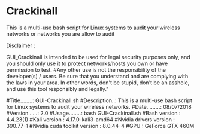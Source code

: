 # Crackinall
This is a multi-use bash script for Linux systems to audit your wireless networks or networks you are allow to audit

Disclaimer : 

GUI_Crackinall is intended to be used for legal security purposes only, and you should only use it to protect networks/hosts you own or have permission to test. 
#Any other use is not the responsibility of the developer(s) / users. Be sure that you understand and are complying with the  laws in your area. In other words, don't be stupid, don't be an asshole, and use this tool responsibly and legally."

#Title........: GUI-Crackinall.sh
#Description..: This is a multi-use bash script for Linux systems to audit your wireless networks.
#Date.........: 08/07/2018
#Version......: 2.0
#Usage........: bash GUI-Crackinall.sh
#Bash version : 4.4.23(1)
#Kali version : 4.17.0-kali3-amd64
#Nvidia drivers version : 390.77-1
#Nvidia cuda toolkit version : 8.0.44-4
#GPU : GeForce GTX 460M

